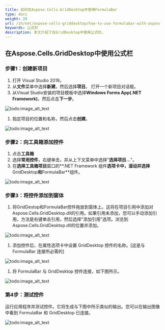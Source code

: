 ```yaml
---
title: 如何在Aspose.Cells.GridDesktop中使用FormulaBar
type: docs
weight: 20
url: /zh/net/aspose-cells-griddesktop/how-to-use-formulabar-with-aspose-cells-griddesktop/
keywords: 公式栏
description: 本文介绍了在GridDesktop中使用公式栏。
---
```


## **在Aspose.Cells.GridDesktop中使用公式栏**
### **步骤1：创建新项目**
1. 打开 Visual Studio 2019。
1. 从**文件**菜单中选择**新建**，然后选择**项目**。
   打开一个新项目对话框。
1. 从Visual Studio安装的项目模板中选择**Windows Forms App(.NET Framework)**，然后点击**下一步**。

![todo:image_alt_text](how-to-use-formulabar-with-aspose-cells-griddesktop_1.jpg)

1. 指定项目的位置和名称，然后点击**创建**。

![todo:image_alt_text](how-to-use-formulabar-with-aspose-cells-griddesktop_2.jpg)
### **步骤2：向工具箱添加控件**
1. 点击**工具箱**
1. 选择**常用控件**，右键单击，并从上下文菜单中选择"**选择项目...**"。
1. 在**选择工具箱项目**窗口的**.NET Framework 组件**选项卡中，滚动并选择**GridDesktop**和**FormulaBar**组件。

![todo:image_alt_text](how-to-use-formulabar-with-aspose-cells-griddesktop_3.jpg)
### **步骤3：将控件添加到窗体**
1. 将GridDestop和FormulaBar控件拖放到窗体上。这将在项目引用中添加对Aspose.Cells.GridDesktop.dll的引用。如果引用未添加，您可以手动添加引用，方法是右键单击引用，然后选择"添加引用"选项。浏览到Aspose.Cells.GridDesktop.dll的位置并添加。

![todo:image_alt_text](how-to-use-formulabar-with-aspose-cells-griddesktop_4.jpg)

1. 添加控件后，在属性选项卡中设置 GridDesktop 控件的名称。[这是与 FormulaBar 连接所必需的]

![todo:image_alt_text](how-to-use-formulabar-with-aspose-cells-griddesktop_5.jpg)

1. 将 FormulaBar 与 GridDesktop 控件连接，如下图所示。

![todo:image_alt_text](how-to-use-formulabar-with-aspose-cells-griddesktop_6.jpg)
### **第4步：测试控件**
运行应用程序并测试控件。它将生成与下图中所示类似的输出。您可以在输出图像中看到 FormulaBar 和 GridDesktop 已连接。

![todo:image_alt_text](how-to-use-formulabar-with-aspose-cells-griddesktop_7.jpg)
